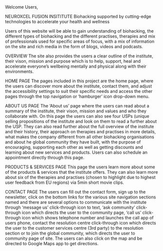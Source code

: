 
Welcome Users,

NEUROXCEL FUSION INSITITUTE
Biohacking supported by cutting-edge technologies to accelerate your health and wellness

Users of this website will be able to gain understanding of biohacking, the different types of biohacking and the different practises, therapies and mix of professionals used for specific areas of focus, with a mix of information on the site and rich media in the form of blogs, videos and podcasts.

OVERVIEW
The site also provides the users a clear outline of the institute, their vison, mission and purpose which is to help, support, heal and accelerate everyone’s wellbeing mentally and physical along with their environments.

HOME PAGE
The pages included in this project are the home page, where the users can discover more about the institute, contact them, and adjust the accessibility settings to suit their specific needs and access the other pages through the top navigation or ‘hamburger’ icon drop-down menu.

ABOUT US PAGE
The ‘About us’ page where the users can read about a summary of the institute, their vison, mission and values and who they collaborate with. On this page the users can also see four USPs (unique selling propositions of the institute and look on them to read a further about the USP.
They can also read further about the full overview of the institute and their history, their approach on therapies and practises in more details, what makes the company different from all other biohacking organisations and about he global community they have built, with the purpose of encouraging, supporting each other as well as getting discounts and learning about new services and products.
Users can also schedule an appointment directly through this page.

PRODUCTS & SERVICES PAGE
This page the users learn more about some of the products & services that the institute offers. They can also learn more about six of the therapies and practises (chosen to highlight due to highest user feedback from EU regions) via 5min short movie clips.

CONTACT PAGE
The users can fill out the contact form, sign up to the newsletter, click on the bottom links for the various site navigation sections named and there are several options to communicate with the institute through ‘message us’ click-through icon to text, ‘ask community’ click-through icon which directs the user to the community page, ‘call us’ click-through icon which shows telephone number and launches the call app of users phone, contact the resolution centre click-through icon which directs the user to the customer services centre (3rd party) to the resolution section or to join the global community, which directs the user to community page of site.
The users can also click on the map and be directed to Google Maps app to get directions.
